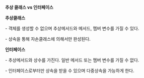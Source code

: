 **추상 클래스 vs 인터페이스**

**추상클래스** 

\- 객체를 생성할 수 없으며 추상메서드와 메서드, 멤버 변수를 가질 수 있다. 

\- 상속을 통해 자손클래스에 의해서만 완성된다.

**인터페이스**

\- 추상메서드와 상수를 가진다. 일반 메서드 또는 멤버 변수를 가질 수 없다. 

\- 인터페이스로부터만 상속을 받을 수 있으며 다중상속을 가능하게 한다.
